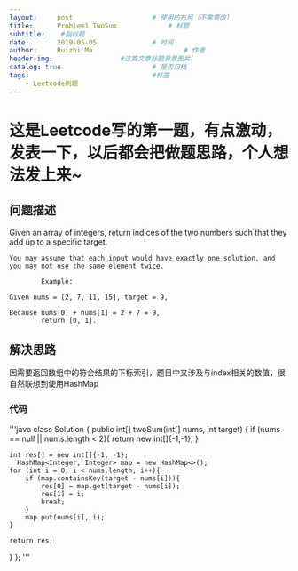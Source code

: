 ```yaml
---
layout:     post   				    # 使用的布局（不需要改）
title:      Problem1 TwoSum				# 标题 
subtitle:    #副标题
date:       2019-05-05 				# 时间
author:     Ruizhi Ma 						# 作者
header-img:              	#这篇文章标题背景图片
catalog: true 						# 是否归档
tags:								#标签
    - Leetcode刷题
---
```


# 这是Leetcode写的第一题，有点激动，发表一下，以后都会把做题思路，个人想法发上来~

## 问题描述
Given an array of integers, return indices of the two numbers such that they add up to a specific target.

    You may assume that each input would have exactly one solution, and you may not use the same element twice.

            Example:

    Given nums = [2, 7, 11, 15], target = 9,

    Because nums[0] + nums[1] = 2 + 7 = 9,
            return [0, 1].

## 解决思路
因需要返回数组中的符合结果的下标索引，题目中又涉及与index相关的数值，很自然联想到使用HashMap

### 代码
'''java
class Solution {
public int[] twoSum(int[] nums, int target) {
    if (nums == null || nums.length < 2){
        return new int[]{-1,-1};
    }

    int res[] = new int[]{-1, -1};
      HashMap<Integer, Integer> map = new HashMap<>();
    for (int i = 0; i < nums.length; i++){
        if (map.containsKey(target - nums[i])){
            res[0] = map.get(target - nums[i]);
            res[1] = i;
            break;
        }
        map.put(nums[i], i);
    }

    return res;
  }
};
'''